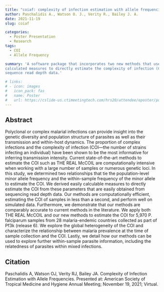 ```yaml
---
title: "coiaf: complexity of infection estimation with allele frequencies"
author: Paschalidis A., Watson O. J., Verity R., Bailey J. A.
date: 2021-11-19
slug: coiaf

categories:
  - Poster Presentation
  - Research
tags:
  - COI
  - Allele Frequency

summary: 'A software package that incorporates two new methods that use easily
calculated measures to directly estimate the complexity of infection (COI) from
sequence read depth data.'

# links:
# - icon: images
#   icon_pack: fas
#   name: Poster
#   url: https://cslide-us.ctimeetingtech.com/hrs20/attendee/eposter/poster/1433
---
```


## Abstract

Polyclonal or complex malarial infections can provide insight into the genetic
diversity and population structure of parasites as well as their transmission
and within-host dynamics. The proportion of complex infections and the
complexity of infection (COI—the number of strains infecting an individual) have
been shown to be the most informative for inferring transmission intensity.
Current state-of-the-art methods to estimate the COI such as THE REAL McCOIL are
computationally intensive when working with a large number of samples or
numerous genetic loci. In this study, we determined two relationships that tie
the population-level minor allele frequency and the within-sample frequency of
the minor allele to estimate the COI. We derived easily calculable measures to
directly estimate the COI from these parameters that are easily obtained from
sequencing read depth data. Our methods are computationally efficient,
estimating the COI of samples in less than a second, and perform well on
simulated data. Furthermore, we demonstrate that our methods are comparably
accurate to current methods in the literature. We apply both THE REAL McCOIL and
our new methods to estimate the COI for 5,970 P. falciparum samples from 28
malaria-endemic countries collected as part of Pf3k (release 6). We explore the
global heterogeneity of the COI and characterize the relationship between
malaria prevalence at the time of sample collection and the COI. Lastly, we
detail how our methods can be used to explore further within-sample parasite
information, including the relatedness of parasites within mixed infections.

## Citation

Paschalidis A, Watson OJ, Verity RJ, Bailey JA. Complexity of Infection
Estimation with Allele Frequencies. Presented at: American Society of Tropical
Medicine and Hygiene Annual Meeting; November 19, 2021; Virtual.

<!---
```bibtex
@misc{paschalidis_complexity_2021,
	address = {Virtual},
	title = {Complexity of {Infection} {Estimation} with {Allele} {Frequencies}},
	language = {English},
	author = {Paschalidis, Aris and Watson, Oliver J. and Verity, Robert J. and Bailey, Jeffrey A.},
	month = nov,
	year = {2021},
}
```
--->
